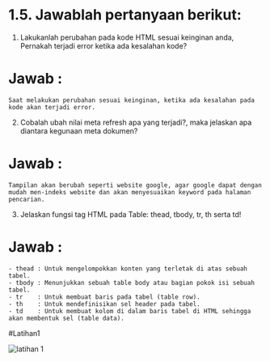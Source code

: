 # 1.5. Jawablah pertanyaan berikut:

  1. Lakukanlah perubahan pada kode HTML sesuai keinginan anda,
    Pernakah terjadi error ketika ada kesalahan kode?
  # Jawab : 
    Saat melakukan perubahan sesuai keinginan, ketika ada kesalahan pada kode akan terjadi error.
    
  2. Cobalah ubah nilai meta refresh <meta HTTP-EQUIV="REFRESH"
    content="5; url=http://google.co.id"> apa yang terjadi?, maka jelaskan
    apa diantara kegunaan meta dokumen?
  # Jawab : 
    Tampilan akan berubah seperti website google, agar google dapat dengan mudah men-indeks website dan akan menyesuaikan keyword pada halaman pencarian.
    
  3. Jelaskan fungsi tag HTML pada Table: thead, tbody, tr, th serta td!
  # Jawab : 
    - thead : Untuk mengelompokkan konten yang terletak di atas sebuah tabel.
    - tbody : Menunjukkan sebuah table body atau bagian pokok isi sebuah tabel.
    - tr    : Untuk membuat baris pada tabel (table row).
    - th    : Untuk mendefinisikan sel header pada tabel.
    - td    : Untuk membuat kolom di dalam baris tabel di HTML sehingga akan membentuk sel (table data).







#Latihan1 

![latihan 1](https://user-images.githubusercontent.com/72486631/138625427-1b369c5f-97cc-4f26-ada0-b75b12d0cbec.png)
